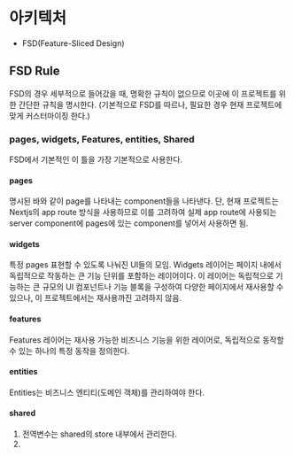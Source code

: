 # 아키텍처

- FSD(Feature-Sliced Design)

## FSD Rule

FSD의 경우 세부적으로 들어갔을 때, 명확한 규칙이 없으므로 이곳에 이 프로젝트를 위한 간단한 규칙을 명시한다.
(기본적으로 FSD를 따르나, 필요한 경우 현재 프로젝트에 맞게 커스터마이징 한다.)

### pages, widgets, Features, entities, Shared

FSD에서 기본적인 이 틀을 가장 기본적으로 사용한다.

#### pages

명시된 바와 같이 page를 나타내는 component들을 나타낸다.
단, 현재 프로젝트는 Nextjs의 app route 방식을 사용하므로 이를 고려하여 실제 app route에 사용되는 server component에 pages에 있는 component를 넣어서 사용하면 됨.

#### widgets

특정 pages 표현할 수 있도록 나눠진 UI들의 모임.
Widgets 레이어는 페이지 내에서 독립적으로 작동하는 큰 기능 단위를 포함하는 레이어이다.
이 레이어는 독립적으로 기능하는 큰 규모의 UI 컴포넌트나 기능 블록을 구성하여 다양한 페이지에서 재사용할 수 있으나, 이 프로젝트에서는 재사용까진 고려하지 않음.

#### features

Features 레이어는 재사용 가능한 비즈니스 기능을 위한 레이어로, 독립적으로 동작할 수 있는 하나의 특정 동작을 정의한다.

#### entities

Entities는 비즈니스 엔티티(도메인 객체)를 관리하여야 한다.

#### shared

1. 전역변수는 shared의 store 내부에서 관리한다.
2.
